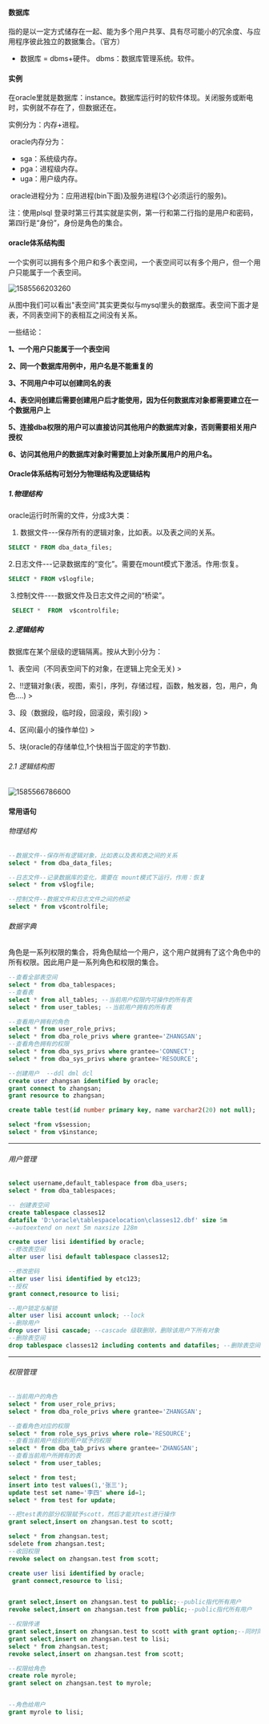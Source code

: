#### 数据库

指的是以一定方式储存在一起、能为多个用户共享、具有尽可能小的冗余度、与应用程序彼此独立的数据集合。（官方）

- 数据库 = dbms+硬件。 dbms：数据库管理系统。软件。

#### 实例

在oracle里就是数据库：instance。数据库运行时的软件体现。关闭服务或断电时，实例就不存在了，但数据还在。

实例分为：内存+进程。

​          oracle内存分为：

- sga：系统级内存。
- pga：进程级内存。
- uga：用户级内存。

​         oracle进程分为：应用进程(bin下面)及服务进程(3个必须运行的服务)。

注：使用plsql 登录时第三行其实就是实例，第一行和第二行指的是用户和密码，第四行是“身份”，身份是角色的集合。

#### oracle体系结构图

一个实例可以拥有多个用户和多个表空间，一个表空间可以有多个用户，但一个用户只能属于一个表空间。

![1585566203260](C:\Users\shenchao\AppData\Roaming\Typora\typora-user-images\1585566203260.png)

从图中我们可以看出"表空间"其实更类似与mysql里头的数据库。表空间下面才是表，不同表空间下的表相互之间没有关系。

一些结论：

**1、一个用户只能属于一个表空间**

**2、同一个数据库用例中，用户名是不能重复的**

**3、不同用户中可以创建同名的表**

**4、表空间创建后需要创建用户后才能使用，因为任何数据库对象都需要建立在一个数据用户上**

**5、连接dba权限的用户可以直接访问其他用户的数据库对象，否则需要相关用户授权**

**6、访问其他用户的数据库对象时需要加上对象所属用户的用户名。**



#### Oracle体系结构可划分为物理结构及逻辑结构

##### 1.物理结构

oracle运行时所需的文件，分成3大类：

1. 数据文件---保存所有的逻辑对象，比如表。以及表之间的关系。

```sql
SELECT * FROM dba_data_files;
```

​      2.日志文件---记录数据库的“变化”。需要在mount模式下激活。作用:恢复。

```sql
SELECT * FROM v$logfile;
```

​      3.控制文件----数据文件及日志文件之间的“桥梁”。

```sql
 SELECT *  FROM  v$controlfile;
```

##### 2.逻辑结构

 数据库在某个层级的逻辑隔离。按从大到小分为：

1、表空间（不同表空间下的对象，在逻辑上完全无关) >

2、!!逻辑对象(表，视图，索引，序列，存储过程，函数，触发器，包，用户，角色....) >

3、段（数据段，临时段，回滚段，索引段) >

4、区间(最小的操作单位) >

5、块(oracle的存储单位,1个快相当于固定的字节数).

###### 2.1 逻辑结构图

![1585566786600](C:\Users\shenchao\AppData\Roaming\Typora\typora-user-images\1585566786600.png)

#### 常用语句

###### 物理结构

```sql
--数据文件--保存所有逻辑对象，比如表以及表和表之间的关系
select * from dba_data_files;

--日志文件--记录数据库的变化，需要在 mount模式下运行，作用：恢复
select * from v$logfile;

--控制文件--数据文件和日志文件之间的桥梁
select * from v$controlfile;
```

###### 数据字典

角色是一系列权限的集合，将角色赋给一个用户，这个用户就拥有了这个角色中的所有权限。因此用户是一系列角色和权限的集合。

```sql
--查看全部表空间
select * from dba_tablespaces;
--查看表
select * from all_tables; --当前用户权限内可操作的所有表
select * from user_tables; --当前用户拥有的所有表

--查看用户拥有的角色
select * from user_role_privs;
select * from dba_role_privs where grantee='ZHANGSAN';
--查看角色拥有的权限
select * from dba_sys_privs where grantee='CONNECT';
select * from dba_sys_privs where grantee='RESOURCE';

--创建用户  --ddl dml dcl
create user zhangsan identified by oracle;
grant connect to zhangsan;
grant resource to zhangsan;

create table test(id number primary key, name varchar2(20) not null);

select *from v$session;
select * from v$instance;
```

------

###### 用户管理

```sql
select username,default_tablespace from dba_users;
select * from dba_tablespaces;

-- 创建表空间
create tablespace classes12
datafile 'D:\oracle\tablespacelocation\classes12.dbf' size 5m
--autoextend on next 5m naxsize 128m

create user lisi identified by oracle;
--修改表空间
alter user lisi default tablespace classes12;

--修改密码
alter user lisi identified by etc123;
--授权
grant connect,resource to lisi;

--用户锁定与解锁
alter user lisi account unlock; --lock
--删除用户
drop user lisi cascade; --cascade 级联删除，删除该用户下所有对象
--删除表空间
drop tablespace classes12 including contents and datafiles; --删除表空间的同时清楚内容以及数据文件
```

------

###### 权限管理

```sql
--当前用户的角色
select * from user_role_privs;
select * from dba_role_privs where grantee='ZHANGSAN';

--查看角色对应的权限
select * from role_sys_privs where role='RESOURCE';
--查看当前用户给别的用户赋予的权限
select * from dba_tab_privs where grantee='ZHANGSAN';
--查看当前用户所拥有的表
select * from user_tables;

select * from test;
insert into test values(1,'张三');
update test set name='李四' where id=1;
select * from test for update;

--把test表的部分权限赋予scott，然后才能对test进行操作
grant select,insert on zhangsan.test to scott;

select * from zhangsan.test;
sdelete from zhangsan.test;
--收回权限
revoke select on zhangsan.test from scott;

create user lisi identified by oracle;
 grant connect,resource to lisi;


grant select,insert on zhangsan.test to public;--public指代所有用户
revoke select,insert on zhangsan.test from public;--public指代所有用户

--权限传递
grant select,insert on zhangsan.test to scott with grant option;--同时同意scott把改权限可以赋予给别人
grant select,insert on zhangsan.test to lisi;
select * from zhangsan.test;
revoke select,insert on zhangsan.test from scott;

--权限给角色
create role myrole;
grant select on zhangsan.test to myrole;


--角色给用户
grant myrole to lisi;
```

